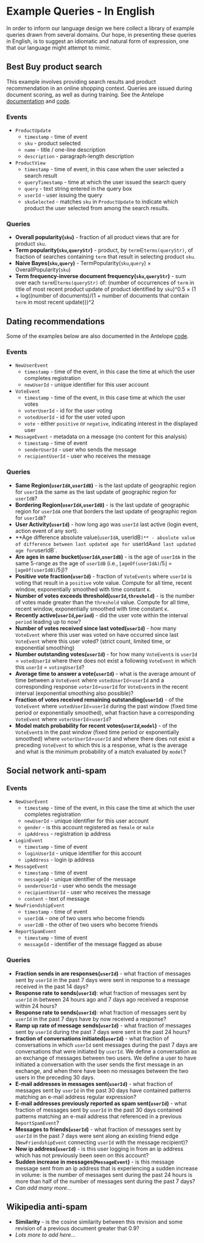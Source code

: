 # Example Queries - In English #

In order to inform our language design we here collect a library of example queries drawn from several domains. Our hope, in presenting these queries in English, is to suggest an idiomatic and natural form of expression, one that our language might attempt to mimic.

## Best Buy product search ##

This example involves providing search results and product recommendation in an online shopping context. Queries are issued during document scoring, as well as during training. See the Antelope [documentation][bestbuy-doc] and [code][bestbuy-code].

### Events ###

* `ProductUpdate`
  - `timestamp` - time of event
  - `sku` - product selected
  - `name` - title / one-line description
  - `description` - paragraph-length description
* `ProductView`
  - `timestamp` - time of event, in this case when the user selected a search result
  - `queryTimestamp` - time at which the user issued the search query
  - `query` - text string entered in the query box
  - `userId` - user issuing the query
  - `skuSelected` - matches `sku` in `ProductUpdate` to indicate which product the user selected from among the search results.

### Queries ###

- **Overall popularity(`sku`)** - fraction of all product views that are for product `sku`.
- **Term popularity(`sku`,`queryStr`)** - product, by `term`∈`terms(queryStr)`, of fraction of searches containing `term` that result in selecting product `sku`.
- **Naive Bayes(`sku`,`query`)** - TermPopularity(`sku`,`query`) × OverallPopularity(`sku`)
- **Term frequency-inverse document frequency(`sku`,`queryStr`)** - sum over each `term`∈`terms(queryStr)` of: (number of occurrences of `term` in title of most recent product update of product identified by `sku`)^0.5 × (1 + log((number of documents)/(1 + number of documents that contain `term` in most recent update)))^2

## Dating recommendations ##

Some of the examples below are also documented in the Antelope [code][dating-code].

### Events ###

* `NewUserEvent`
  - `timestamp` - time of the event, in this case the time at which the user completes registration
  - `newUserId` - unique identifier for this user account
* `VoteEvent`
  - `timestamp` - time of the event, in this case time at which the user votes
  - `voterUserId` - id for the user voting
  - `votedUserId` - id for the user voted upon
  - `vote` - either `positive` or `negative`, indicating interest in the displayed user
* `MessageEvent` - metadata on a message (no content for this analysis)
  - `timestamp` - time of event
  - `senderUserId` - user who sends the message
  - `recipientUserId` - user who receives the message

### Queries ###

- **Same Region(`userIdA`,`userIdB`)** - is the last update of geographic region for `userIdA` the same as the last update of geographic region for `userIdB`?
- **Bordering Region(`userIdA`,`userIdB`)** - is the last update of geographic region for `userIdA` one that borders the last update of geographic region for `userIdB`?
- **User Activity(`userId`)** - how long ago was `userId` last active (login event, action event of any sort).
- **Age difference absolute value(`userIdA`, userIdB`)** - absolute value of difference between last updated age for `userIdA` and last updated age for `userIdB`.
- **Are ages in same bucket(`userIdA`,`userIdB`)** - is the age of `userIdA` in the same 5-range as the age of `userIdB` (i.e., ⌊`ageOf(userIdA)`/5⌋ = ⌊`ageOf(userIdB)`/5⌋)?
- **Positive vote fraction(`userId`)** - fraction of `VoteEvents` where `userId` is voting that result in a `positive` vote value. Compute for all time, recent window, exponentially smoothed with time constant κ.
- **Number of votes exceeds threshold(`userId`,`threshold`)** - is the number of votes made greater than the `threshold` value. Compute for all time, recent window, exponentially smoothed with time constant κ.
- **Recently active(`userId`,`period`)** - did the user vote within the interval `period` leading up to now?
- **Number of votes received since last voted(`userId`)** - how many `VoteEvent` where this user was voted on have occurred since last `VoteEvent` where this user voted? (strict count, limited time, or exponential smoothing)
- **Number outstanding votes(`userId`)** - for how many `VoteEvent`s is `userId` = `votedUserId` where there does not exist a following `VoteEvent` in which this `userId` = `votingUserId`?
- **Average time to answer a vote(`userId`)** - what is the average amount of time between a `VoteEvent` where `votedUserId`=`userId` and a corresponding response `voterId`=`userId` for `VoteEvent`s in the recent interval (exponential smoothing also possible)?
- **Fraction of votes received remaining outstanding(`userId`)** - of the `VoteEvent` where `votedUserId`=`userId` during the past window (fixed time period or exponentially smoothed), what fraction have a corresponding `VoteEvent` where `voterUserId`=`userId`?
- **Model match probability for recent votes(`userId`,`model`)** - of the `VoteEvent`s in the past window (fixed time period or exponentially smoothed) where `voterUserId`=`userId` and where there does not exist a preceding `VoteEvent` to which this is a response, what is the average and what is the minimum probability of a match evaluated by `model`?


## Social network anti-spam ##

### Events ###

* `NewUserEvent`
  - `timestamp` - time of the event, in this case the time at which the user completes registration
  - `newUserId` - unique identifier for this user account
  - `gender` - is this account registered as `female` or `male`
  - `ipAddress` - registration ip address
* `LoginEvent`
  - `timestamp` - time of event
  - `loginUserId` - unique identifier for this account
  - `ipAddress` - login ip address
* `MessageEvent`
  - `timestamp` - time of event
  - `messageId` - unique identifier of the message
  - `senderUserId` - user who sends the message
  - `recipientUserId` - user who receives the message
  - `content` - text of message
* `NewFriendshipEvent`
  - `timestamp` - time of event
  - `userIdA` - one of two users who become friends
  - `userIdB` - the other of two users who become friends
* `ReportSpamEvent`
  - `timestamp` - time of event
  - `messageId` - identifier of the message flagged as abuse

### Queries ###

- **Fraction sends in are responses(`userId`)** - what fraction of messages sent by `userId` in the past 7 days were sent in response to a message received in the past 14 days?
- **Response rate to sends(`userId`)**: what fraction of messages sent by `userId` in between 24 hours ago and 7 days ago received a response within 24 hours?
- **Response rate to sends(`userId`)**: what fraction of messages sent by `userId` in the past 7 days have by now received a response?
- **Ramp up rate of message sends(`userId`)** - what fraction of messages sent by `userId` during the past 7 days were sent in the past 24 hours?
- **fraction of conversations initiated(`userId`)** - what fraction of conversations in which `userId` sent messages during the past 7 days are conversations that were initiated by `userId`. We define a conversation as an exchange of messages between two users. We define a user to have initiated a conversation with the user sends the first message in an exchange, and when there have been no messages between the two users in the preceding 30 days.
- **E-mail addresses in messages sent(`userId`)** - what fraction of messages sent by `userId` in the past 30 days have contained patterns matching an e-mail address regular expression?
- **E-mail addresses previously reported as spam sent(`userId`)** - what fraction of messages sent by `userId` in the past 30 days contained patterns matching an e-mail address that referenced in a previous `ReportSpamEvent`?
- **Messages to friends(`userId`)** - what fraction of messages sent by `userId` in the past 7 days were sent along an existing friend edge (`NewFriendshipEvent` connecting `userId` with the message recipient)?
- **New ip address(`userId`)** - is this user logging in from an ip address which has not previously been seen on this account?
- **Sudden increase in messages(`MessageEvent`)** - is this message message sent from an ip address that is experiencing a sudden increase in volume: is the number of messages sent during the past 24 hours is more than half of the number of messages sent during the past 7 days?
- *Can add many more…*

## Wikipedia anti-spam ##

- **Similarity** - is the cosine similarity between this revision and some revision of a previous document greater that 0.9?
- *Lots more to add here…*


[bestbuy-doc]: https://ifwe.github.io/antelope/doc/demo-best-buy.html
[bestbuy-code]: https://github.com/ifwe/antelope/blob/master/demo-best-buy/src/main/scala/co/ifwe/antelope/bestbuy/model/DemoBestBuyModel.scala
[dating-code]: https://github.com/ifwe/antelope/blob/master/demo-dating-simulation/src/main/scala/co/ifwe/antelope/datingdemo/model/DatingModel.scala